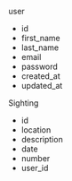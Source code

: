user

- id
- first_name
- last_name
- email
- password
- created_at
- updated_at

Sighting

- id
- location
- description
- date
- number
- user_id

